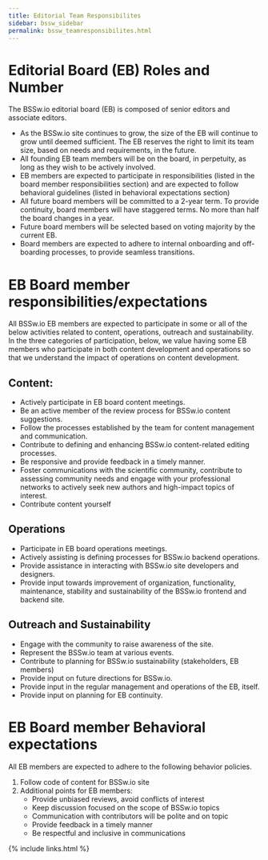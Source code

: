 ```yaml
---
title: Editorial Team Responsibilites
sidebar: bssw_sidebar
permalink: bssw_teamresponsibilites.html
---
```


# Editorial Board (EB) Roles and Number
The BSSw.io editorial board (EB) is composed of senior editors and associate editors. 
* As the BSSw.io site continues to grow, the size of the EB will continue to grow until deemed sufficient. The EB reserves the right to limit its team size, based on needs and requirements, in the future. 
* All founding EB team members will be on the board, in perpetuity, as long as they wish to be actively involved. 
* EB members are expected to participate in responsibilities (listed in the board member responsibilities section) and are expected to follow behavioral guidelines (listed in behavioral expectations section)
* All future board members will be committed to a 2-year term. To provide continuity, board members will have staggered terms. No more than half the board changes in a year.
* Future board members will be selected based on voting majority by the current EB.
* Board members are expected to adhere to internal onboarding and off-boarding processes, to provide seamless transitions.

# EB Board member responsibilities/expectations
All BSSw.io EB members are expected to participate in some or all of the below activities related to content, operations, outreach and sustainability. In the three categories of participation, below, we value having some EB members who participate in both content development and operations so that we understand the impact of operations on content development.

## Content:
* Actively participate in EB board content meetings.
* Be an active member of the review process for BSSw.io content suggestions.
* Follow the processes established by the team for content management and communication.
* Contribute to defining and enhancing BSSw.io content-related editing processes.
* Be responsive and provide feedback in a timely manner.
* Foster communications with the scientific community, contribute to assessing community needs and engage with your professional networks to actively seek new authors and high-impact topics of interest. 
* Contribute content yourself

## Operations
* Participate in EB board operations meetings.
* Actively assisting is defining processes for BSSw.io backend operations.
* Provide assistance in interacting with BSSw.io site developers and designers.
* Provide input towards improvement of organization, functionality, maintenance, stability and sustainability of the BSSw.io frontend and backend site. 

## Outreach and Sustainability
* Engage with the community to raise awareness of the site.
* Represent the BSSw.io team at various events.
* Contribute to planning for BSSw.io sustainability (stakeholders, EB members)
* Provide input on future directions for BSSw.io.
* Provide input in the regular management and operations of the EB, itself.
* Provide input on planning for EB continuity.

# EB Board member Behavioral expectations
All EB members are expected to adhere to the following behavior policies.  
1. Follow code of content for BSSw.io site
1. Additional points for EB members:
   * Provide unbiased reviews, avoid conflicts of interest
   * Keep discussion focused on the scope of BSSw.io topics
   * Communication with contributors will be polite and on topic
   * Provide feedback in a timely manner
   * Be respectful and inclusive in communications 


{% include links.html %}
